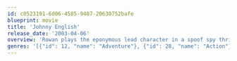```yaml
---
id: c0523191-6d06-4585-9407-20630752bafe
blueprint: movie
title: 'Johnny English'
release_date: '2003-04-06'
overview: 'Rowan plays the eponymous lead character in a spoof spy thriller. During the course of the story we follow our hero as he attempts to single-handedly save the country from falling into the hands of a despot.'
genres: '[{"id": 12, "name": "Adventure"}, {"id": 28, "name": "Action"}, {"id": 35, "name": "Comedy"}]'
---
```

